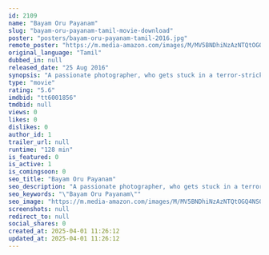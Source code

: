 ```yaml
---
id: 2109
name: "Bayam Oru Payanam"
slug: "bayam-oru-payanam-tamil-movie-download"
poster: "posters/bayam-oru-payanam-tamil-2016.jpg"
remote_poster: "https://m.media-amazon.com/images/M/MV5BNDhiNzAzNTQtOGQ4NS00NWY1LWI3ZDgtMDBiNmZjZTM2ZDBkXkEyXkFqcGdeQXVyNjYzODU3NDE@._V1_SX300.jpg"
original_language: "Tamil"
dubbed_in: null
released_date: "25 Aug 2016"
synopsis: "A passionate photographer, who gets stuck in a terror-stricken atmosphere, tries to save himself and his family from an unknown evil force."
type: "movie"
rating: "5.6"
imdbid: "tt6001856"
tmdbid: null
views: 0
likes: 0
dislikes: 0
author_id: 1
trailer_url: null
runtime: "128 min"
is_featured: 0
is_active: 1
is_comingsoon: 0
seo_title: "Bayam Oru Payanam"
seo_description: "A passionate photographer, who gets stuck in a terror-stricken atmosphere, tries to save himself and his family from an unknown evil force."
seo_keywords: "\"Bayam Oru Payanam\""
seo_image: "https://m.media-amazon.com/images/M/MV5BNDhiNzAzNTQtOGQ4NS00NWY1LWI3ZDgtMDBiNmZjZTM2ZDBkXkEyXkFqcGdeQXVyNjYzODU3NDE@._V1_SX300.jpg"
screenshots: null
redirect_to: null
social_shares: 0
created_at: 2025-04-01 11:26:12
updated_at: 2025-04-01 11:26:12
---
```


